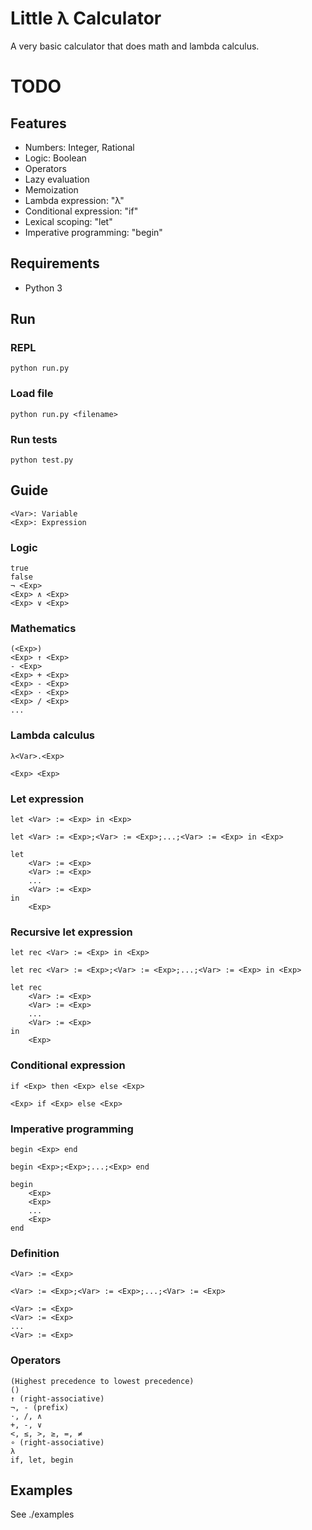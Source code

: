 # Little λ Calculator
A very basic calculator that does math and lambda calculus.

# TODO

## Features
* Numbers: Integer, Rational
* Logic: Boolean
* Operators
* Lazy evaluation
* Memoization
* Lambda expression: "λ"
* Conditional expression: "if"
* Lexical scoping: "let"
* Imperative programming: "begin"

## Requirements
* Python 3

## Run
### REPL
```
python run.py
```

### Load file
```
python run.py <filename>
```

### Run tests
```
python test.py
```

## Guide
```
<Var>: Variable
<Exp>: Expression
```

### Logic
```
true
false
¬ <Exp>
<Exp> ∧ <Exp>
<Exp> ∨ <Exp>
```

### Mathematics
```
(<Exp>)
<Exp> ↑ <Exp>
- <Exp>
<Exp> + <Exp>
<Exp> - <Exp>
<Exp> ⋅ <Exp>
<Exp> / <Exp>
...
```

### Lambda calculus
```
λ<Var>.<Exp>
```
```
<Exp> <Exp>
```

### Let expression
```
let <Var> := <Exp> in <Exp>
```
```
let <Var> := <Exp>;<Var> := <Exp>;...;<Var> := <Exp> in <Exp>
```
```
let
    <Var> := <Exp>
    <Var> := <Exp>
    ...
    <Var> := <Exp>
in
    <Exp>
```

### Recursive let expression
```
let rec <Var> := <Exp> in <Exp>
```
```
let rec <Var> := <Exp>;<Var> := <Exp>;...;<Var> := <Exp> in <Exp>
```
```
let rec
    <Var> := <Exp>
    <Var> := <Exp>
    ...
    <Var> := <Exp>
in
    <Exp>
```

### Conditional expression
```
if <Exp> then <Exp> else <Exp>
```
```
<Exp> if <Exp> else <Exp>
```

### Imperative programming
```
begin <Exp> end
```
```
begin <Exp>;<Exp>;...;<Exp> end
```
```
begin
    <Exp>
    <Exp>
    ...
    <Exp>
end
```

### Definition
```
<Var> := <Exp>
```
```
<Var> := <Exp>;<Var> := <Exp>;...;<Var> := <Exp>
```
```
<Var> := <Exp>
<Var> := <Exp>
...
<Var> := <Exp>
```

### Operators
```
(Highest precedence to lowest precedence)
()
↑ (right-associative)
¬, - (prefix)
⋅, /, ∧
+, -, ∨
<, ≤, >, ≥, =, ≠
∘ (right-associative)
λ
if, let, begin
```

## Examples
See ./examples